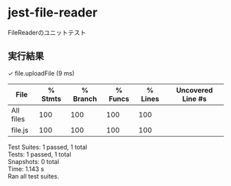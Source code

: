 # jest-file-reader

FileReaderのユニットテスト

## 実行結果
✓ file.uploadFile (9 ms)  

File      | % Stmts | % Branch | % Funcs | % Lines | Uncovered Line #s
----------|---------|----------|---------|---------|-------------------
All files |     100 |      100 |     100 |     100 |                   
file.js  |     100 |      100 |     100 |     100 |                   


Test Suites: 1 passed, 1 total  
Tests:       1 passed, 1 total  
Snapshots:   0 total  
Time:        1.143 s  
Ran all test suites.
